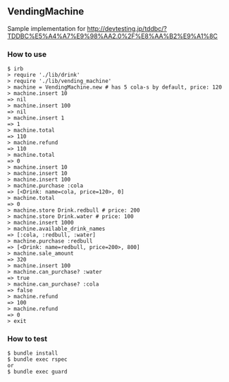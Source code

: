 ## VendingMachine

Sample implementation for http://devtesting.jp/tddbc/?TDDBC%E5%A4%A7%E9%98%AA2.0%2F%E8%AA%B2%E9%A1%8C

### How to use

````
$ irb
> require './lib/drink'
> require './lib/vending_machine'
> machine = VendingMachine.new # has 5 cola-s by default, price: 120
> machine.insert 10
=> nil
> machine.insert 100
=> nil
> machine.insert 1
=> 1
> machine.total
=> 110
> machine.refund
=> 110
> machine.total
=> 0
> machine.insert 10
> machine.insert 10
> machine.insert 100
> machine.purchase :cola
=> [<Drink: name=cola, price=120>, 0]
> machine.total
=> 0
> machine.store Drink.redbull # price: 200
> machine.store Drink.water # price: 100
> machine.insert 1000
> machine.available_drink_names
=> [:cola, :redbull, :water]
> machine.purchase :redbull
=> [<Drink: name=redbull, price=200>, 800]
> machine.sale_amount
=> 320
> machine.insert 100
> machine.can_purchase? :water
=> true
> machine.can_purchase? :cola
=> false
> machine.refund
=> 100
> machine.refund
=> 0
> exit
````

### How to test

````
$ bundle install
$ bundle exec rspec
or
$ bundle exec guard
````
